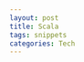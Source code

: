 ```yaml
---
layout: post
title: Scala 
tags: snippets 
categories: Tech
---
```


<script src="https://gist.github.com/selimslab/e4c293e929b3ff9f533564e389079341.js"></script>